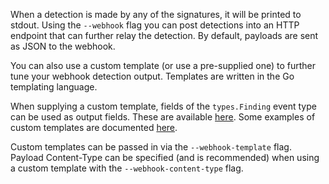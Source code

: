 When a detection is made by any of the signatures, it will be printed to stdout. Using the `--webhook` flag you can post detections into an HTTP endpoint that can further relay the detection. By default, payloads are sent as JSON to the webhook.

You can also use a custom template (or use a pre-supplied one) to further tune your webhook detection output. Templates are written in the Go templating language. 

When supplying a custom template, fields of the `types.Finding` event type can be used as output fields. These are available [here](https://github.com/aquasecurity/tracee/blob/28fbc66be8c9f3efa53f617a654cafe7421e8c70/tracee-rules/types/types.go#L46-L50). Some examples of custom templates are documented [here](https://github.com/aquasecurity/tracee/tree/main/tracee-rules/templates).
 
 Custom templates can be passed in via the `--webhook-template` flag. Payload Content-Type can be specified (and is recommended) when using a custom template with the `--webhook-content-type` flag.

